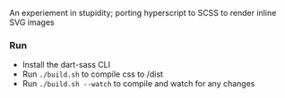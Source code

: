 An experiement in stupidity; porting hyperscript to SCSS to render inline SVG images

### Run

* Install the dart-sass CLI
* Run `./build.sh` to compile css to /dist
* Run `./build.sh --watch` to compile and watch for any changes

